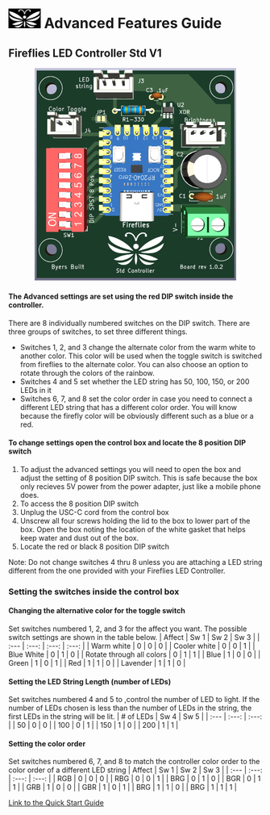 # <img src="../assets/Firefly_basic_logo.png" width="64">  Advanced Features Guide
## Fireflies LED Controller Std V1
<p align="center">
<img src="../assets/Fireflies_std_v1_0_2.png" width="400">
</p>

#### The Advanced settings are set using the red DIP switch inside the controller.
There are 8 individually numbered switches on the DIP switch.  There are three groups of switches, to set three different things.
  * Switches 1, 2, and 3 change the alternate color from the warm white to another color.  This color will be used when the toggle switch is switched from fireflies to the alternate color.  You can also choose an option to rotate through the colors of the rainbow.
  * Switches 4 and 5 set whether the LED string has 50, 100, 150, or 200 LEDs in it
  * Switches 6, 7, and 8 set the color order in case you need to connect a different LED string that has a different color order.  You will know because the firefly color will be obviously different such as a blue or a red.

#### To change settings open the control box and locate the 8 position DIP switch
1. To adjust the advanced settings you will need to open the box and adjust the setting of 8 position DIP switch. This is safe because the box only recieves 5V power from the power adapter, just like a mobile phone does.
2. To access the 8 position DIP switch
  1. Unplug the USC-C cord from the control box
  2. Unscrew all four screws holding the lid to the box to lower part of the box.  Open the box noting the location of the white gasket that helps keep water and dust out of the box.
  3. Locate the red or black 8 position DIP switch

Note: Do not change switches 4 thru 8 unless you are attaching a LED string different from the one provided with your Fireflies LED Controller.
 
### Setting the switches inside the control box
#### Changing the alternative color for the toggle switch
Set switches numbered 1, 2, and 3 for the affect you want.  The possible switch settings are shown in the table below.
| Affect | Sw 1  |  Sw 2 | Sw 3 |
| :--- | :---: | :---: | :---: |
| Warm white | 0 | 0 | 0 |
| Cooler white | 0 | 0 | 1 |
| Blue White | 0 | 1 | 0 |
| Rotate through all colors | 0 | 1 | 1 |
| Blue | 1 | 0 | 0 |
| Green | 1 | 0 | 1 |
| Red | 1 | 1 | 0 |
| Lavender | 1 | 1 | 0 |

#### Setting the LED String Length (number of LEDs)
Set switches numbered 4 and 5 to ,control the number of LED to light.  If the number of LEDs chosen is less than the number of LEDs in the string, the first LEDs in the string will be lit.
| # of LEDs | Sw 4  |  Sw 5 | 
| :--- | :---: | :---: |
| 50 | 0 | 0 |
| 100 | 0 | 1 |
| 150 | 1 | 0 |
| 200 | 1 | 1 |

#### Setting the color order
Set switches numbered 6, 7, and 8 to match the controller color order to the color order of a different LED string
| Affect | Sw 1  |  Sw 2 | Sw 3 |
| :--- | :---: | :---: | :---: |
| RGB | 0 | 0 | 0 |
| RBG | 0 | 0 | 1 |
| BRG | 0 | 1 | 0 |
| BGR | 0 | 1 | 1 |
| GRB | 1 | 0 | 0 |
| GBR | 1 | 0 | 1 |
| BRG | 1 | 1 | 0 |
| BRG | 1 | 1 | 1 |

[Link to the Quick Start Guide](./Fireflies_controller_std_v1.md)
